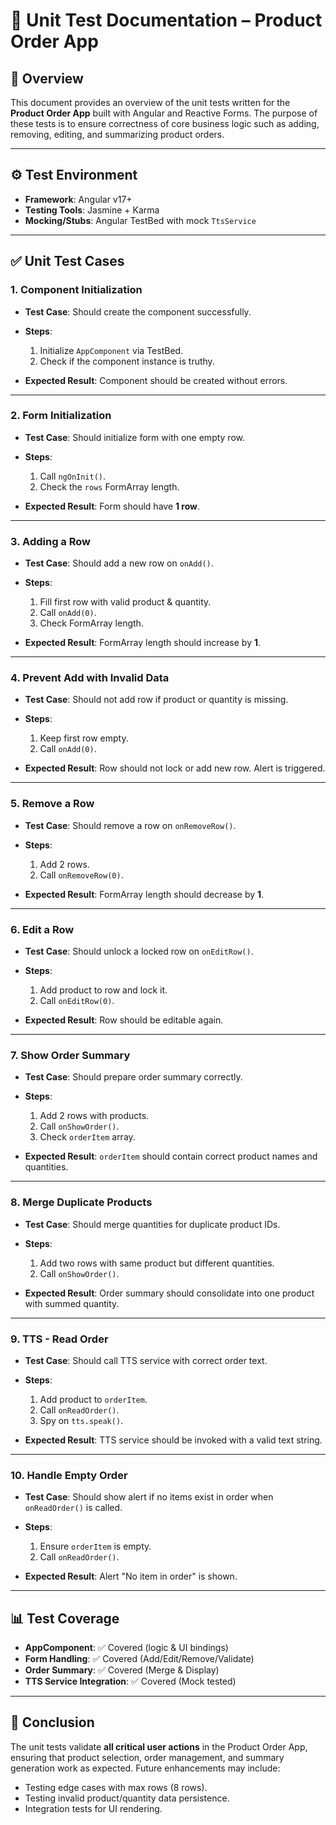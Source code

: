 # 🧪 Unit Test Documentation – Product Order App

## 📌 Overview

This document provides an overview of the unit tests written for the **Product Order App** built with Angular and Reactive Forms. The purpose of these tests is to ensure correctness of core business logic such as adding, removing, editing, and summarizing product orders.

---

## ⚙️ Test Environment

* **Framework**: Angular v17+
* **Testing Tools**: Jasmine + Karma
* **Mocking/Stubs**: Angular TestBed with mock `TtsService`

---

## ✅ Unit Test Cases

### 1. **Component Initialization**

* **Test Case**: Should create the component successfully.
* **Steps**:

  1. Initialize `AppComponent` via TestBed.
  2. Check if the component instance is truthy.
* **Expected Result**: Component should be created without errors.

---

### 2. **Form Initialization**

* **Test Case**: Should initialize form with one empty row.
* **Steps**:

  1. Call `ngOnInit()`.
  2. Check the `rows` FormArray length.
* **Expected Result**: Form should have **1 row**.

---

### 3. **Adding a Row**

* **Test Case**: Should add a new row on `onAdd()`.
* **Steps**:

  1. Fill first row with valid product & quantity.
  2. Call `onAdd(0)`.
  3. Check FormArray length.
* **Expected Result**: FormArray length should increase by **1**.

---

### 4. **Prevent Add with Invalid Data**

* **Test Case**: Should not add row if product or quantity is missing.
* **Steps**:

  1. Keep first row empty.
  2. Call `onAdd(0)`.
* **Expected Result**: Row should not lock or add new row. Alert is triggered.

---

### 5. **Remove a Row**

* **Test Case**: Should remove a row on `onRemoveRow()`.
* **Steps**:

  1. Add 2 rows.
  2. Call `onRemoveRow(0)`.
* **Expected Result**: FormArray length should decrease by **1**.

---

### 6. **Edit a Row**

* **Test Case**: Should unlock a locked row on `onEditRow()`.
* **Steps**:

  1. Add product to row and lock it.
  2. Call `onEditRow(0)`.
* **Expected Result**: Row should be editable again.

---

### 7. **Show Order Summary**

* **Test Case**: Should prepare order summary correctly.
* **Steps**:

  1. Add 2 rows with products.
  2. Call `onShowOrder()`.
  3. Check `orderItem` array.
* **Expected Result**: `orderItem` should contain correct product names and quantities.

---

### 8. **Merge Duplicate Products**

* **Test Case**: Should merge quantities for duplicate product IDs.
* **Steps**:

  1. Add two rows with same product but different quantities.
  2. Call `onShowOrder()`.
* **Expected Result**: Order summary should consolidate into one product with summed quantity.

---

### 9. **TTS - Read Order**

* **Test Case**: Should call TTS service with correct order text.
* **Steps**:

  1. Add product to `orderItem`.
  2. Call `onReadOrder()`.
  3. Spy on `tts.speak()`.
* **Expected Result**: TTS service should be invoked with a valid text string.

---

### 10. **Handle Empty Order**

* **Test Case**: Should show alert if no items exist in order when `onReadOrder()` is called.
* **Steps**:

  1. Ensure `orderItem` is empty.
  2. Call `onReadOrder()`.
* **Expected Result**: Alert "No item in order" is shown.

---

## 📊 Test Coverage

* **AppComponent**: ✅ Covered (logic & UI bindings)
* **Form Handling**: ✅ Covered (Add/Edit/Remove/Validate)
* **Order Summary**: ✅ Covered (Merge & Display)
* **TTS Service Integration**: ✅ Covered (Mock tested)

---

## 🚀 Conclusion

The unit tests validate **all critical user actions** in the Product Order App, ensuring that product selection, order management, and summary generation work as expected. Future enhancements may include:

* Testing edge cases with max rows (8 rows).
* Testing invalid product/quantity data persistence.
* Integration tests for UI rendering.
